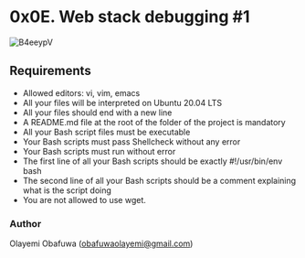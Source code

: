 #	0x0E. Web stack debugging #1

![B4eeypV](https://user-images.githubusercontent.com/111001224/230501136-5bf16ed8-c956-41d0-8de1-823915b5b736.jpg)

##	Requirements

- Allowed editors: vi, vim, emacs
- All your files will be interpreted on Ubuntu 20.04 LTS
- All your files should end with a new line
- A README.md file at the root of the folder of the project is mandatory
- All your Bash script files must be executable
- Your Bash scripts must pass Shellcheck without any error
- Your Bash scripts must run without error
- The first line of all your Bash scripts should be exactly #!/usr/bin/env bash
- The second line of all your Bash scripts should be a comment explaining what is the script doing
- You are not allowed to use wget.

###	Author
Olayemi Obafuwa (obafuwaolayemi@gmail.com)
